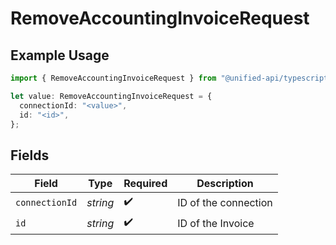 # RemoveAccountingInvoiceRequest

## Example Usage

```typescript
import { RemoveAccountingInvoiceRequest } from "@unified-api/typescript-sdk/sdk/models/operations";

let value: RemoveAccountingInvoiceRequest = {
  connectionId: "<value>",
  id: "<id>",
};
```

## Fields

| Field                | Type                 | Required             | Description          |
| -------------------- | -------------------- | -------------------- | -------------------- |
| `connectionId`       | *string*             | :heavy_check_mark:   | ID of the connection |
| `id`                 | *string*             | :heavy_check_mark:   | ID of the Invoice    |